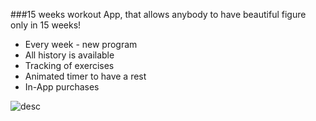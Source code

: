 ###15 weeks workout
App, that allows anybody to have beautiful figure only in 15 weeks!

 - Every week - new program
 - All history is available
 - Tracking of exercises
 - Animated timer to have a rest
 - In-App purchases

![desc](https://github.com/megawina/15-weeks/blob/master/Screenshots%2015-weeks_1.0/scr4.png)
